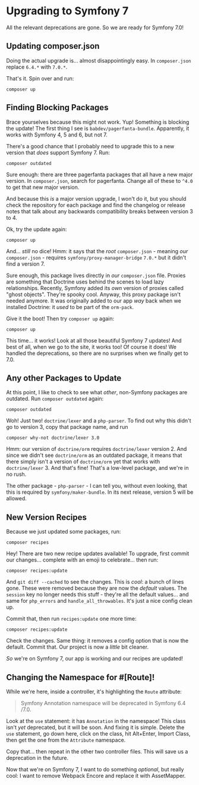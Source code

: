 # Upgrading to Symfony 7

All the relevant deprecations are gone. So we are ready for Symfony 7.0!

## Updating composer.json

Doing the actual upgrade is... almost disappointingly easy. In `composer.json`
replace `6.4.*` with `7.0.*`.

That's it. Spin over and run:

```terminal
composer up
```

## Finding Blocking Packages

Brace yourselves because this might not work. Yup! Something is blocking the update!
The first thing I see is `babdev/pagerfanta-bundle`. Apparently, it works with
Symfony 4, 5 and 6, but not 7.

There's a good chance that I probably need to upgrade this to a new version that
*does* support Symfony 7. Run:

```terminal
composer outdated
```

Sure enough: there are three pagerfanta packages that all have a new major version.
In `composer.json`, search for pagerfanta. Change all of these to `^4.0` to get
that new major version.

And because this *is* a major version upgrade, I won't do it, but you should check
the repository for each package and find the changelog or release notes that talk
about any backwards compatibility breaks between version 3 to 4.

Ok, try the update again:

```terminal
composer up
```

And... *still* no dice! Hmm: it says that the *root* `composer.json` - meaning *our*
`composer.json` - requires `symfony/proxy-manager-bridge` `7.0.*` but it didn't find
a version 7.

Sure enough, this package lives directly in *our* `composer.json` file. Proxies are
something that Doctrine uses behind the scenes to load lazy relationships. Recently,
Symfony added its *own* version of proxies called "ghost objects". They're spooky
cool. Anyway, this proxy package isn't needed anymore. It was originally added
to our app *way* back when we installed Doctrine: it *used* to be part of the
`orm-pack`.

Give it the boot! Then try `composer up` again:

```terminal-silent
composer up
```

This time... it works! Look at all those beautiful Symfony 7 updates! And best of all,
when we go to the site, it works too! Of course it does! We handled the
deprecations, so there are no surprises when we finally get to 7.0.

## Any other Packages to Update

At this point, I like to check to see what *other*, non-Symfony packages are
outdated. Run `composer outdated` again:

```terminal-silent
composer outdated
```

Woh! Just two! `doctrine/lexer` and a `php-parser`. To find out why this didn't go
to version 3, copy that package name, and run

```terminal
composer why-not doctrine/lexer 3.0
```

Hmm: our version of `doctrine/orm` requires `doctrine/lexer` version 2. And since
we didn't see `doctrine/orm` as an outdated package, it means that there simply isn't
a version of `doctrine/orm` yet that works with `doctrine/lexer` 3. And that's fine!
That's a low-level package, and we're in no rush.

The other package - `php-parser` - I can tell you, without even looking, that
this is required by `symfony/maker-bundle`. In its next release, version 5
will be allowed.

## New Version Recipes

Because we just updated some packages, run:

```terminal
composer recipes
```

Hey! There are two new recipe updates available! To upgrade, first commit
our changes... complete with an emoji to celebrate... then run:

```terminal
composer recipes:update
```

And `git diff --cached` to see the changes. This is *cool*: a bunch of lines gone.
These were removed because they are now the *default* values. The `session`
key no longer needs this stuff - they're all the default values... and same for
`php_errors` and `handle_all_throwables`. It's just a nice config clean up.

Commit that, then run `recipes:update` one more time:

```terminal-silent
composer recipes:update
```

Check the changes. Same thing: it removes a config option that is now the default.
Commit that. Our project is now a *little* bit cleaner.

*So* we're on Symfony 7, our app is working and our recipes are updated!

## Changing the Namespace for #[Route]!

While we're here, inside a controller, it's highlighting the `Route` attribute:

> Symfony Annotation namespace will be deprecated in Symfony 6.4 /7.0.

Look at the `use` statement: it has `Annotation` in the namespace! This class
isn't *yet* deprecated, but it will be soon. And fixing it is simple. Delete
the `use` statement, go down here, click on the class, hit Alt+Enter, Import Class,
then get the one from the `Attribute` namespace.

Copy that... then repeat in the other two controller files. This will save us
a deprecation in the future.

Now that we're on Symfony 7, I want to do something *optional*, but really cool:
I want to remove Webpack Encore and replace it with AssetMapper.
